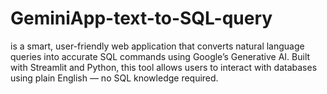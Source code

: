# GeminiApp-text-to-SQL-query
is a smart, user-friendly web application that converts natural language queries into accurate SQL commands using Google’s Generative AI. Built with Streamlit and Python, this tool allows users to interact with databases using plain English — no SQL knowledge required.
